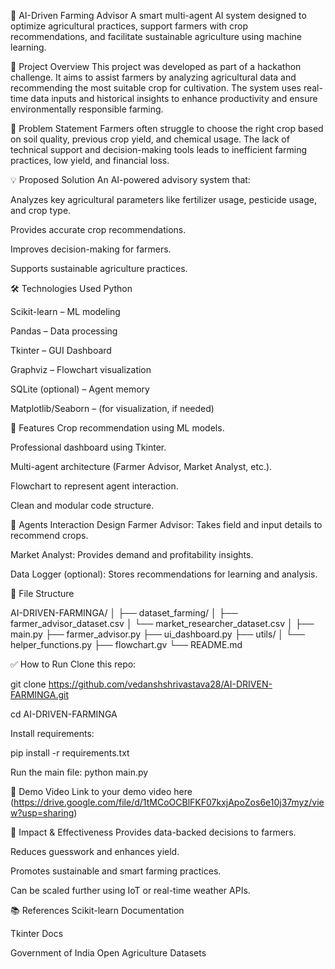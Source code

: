 🌾 AI-Driven Farming Advisor
A smart multi-agent AI system designed to optimize agricultural practices, support farmers with crop recommendations, and facilitate sustainable agriculture using machine learning.

🚀 Project Overview
This project was developed as part of a hackathon challenge. It aims to assist farmers by analyzing agricultural data and recommending the most suitable crop for cultivation. The system uses real-time data inputs and historical insights to enhance productivity and ensure environmentally responsible farming.

🎯 Problem Statement
Farmers often struggle to choose the right crop based on soil quality, previous crop yield, and chemical usage. The lack of technical support and decision-making tools leads to inefficient farming practices, low yield, and financial loss.

💡 Proposed Solution
An AI-powered advisory system that:

Analyzes key agricultural parameters like fertilizer usage, pesticide usage, and crop type.

Provides accurate crop recommendations.

Improves decision-making for farmers.

Supports sustainable agriculture practices.

🛠️ Technologies Used
Python

Scikit-learn – ML modeling

Pandas – Data processing

Tkinter – GUI Dashboard

Graphviz – Flowchart visualization

SQLite (optional) – Agent memory

Matplotlib/Seaborn – (for visualization, if needed)

🔧 Features
Crop recommendation using ML models.

Professional dashboard using Tkinter.

Multi-agent architecture (Farmer Advisor, Market Analyst, etc.).

Flowchart to represent agent interaction.

Clean and modular code structure.

🧠 Agents Interaction Design
Farmer Advisor: Takes field and input details to recommend crops.

Market Analyst: Provides demand and profitability insights.

Data Logger (optional): Stores recommendations for learning and analysis.

📁 File Structure

AI-DRIVEN-FARMINGA/
│
├── dataset_farming/
│   ├── farmer_advisor_dataset.csv
│   └── market_researcher_dataset.csv
│
├── main.py
├── farmer_advisor.py
├── ui_dashboard.py
├── utils/
│   └── helper_functions.py
├── flowchart.gv
└── README.md

✅ How to Run
Clone this repo:


git clone https://github.com/vedanshshrivastava28/AI-DRIVEN-FARMINGA.git

cd AI-DRIVEN-FARMINGA

Install requirements:

pip install -r requirements.txt

Run the main file:
python main.py

🎥 Demo Video
Link to your demo video here (https://drive.google.com/file/d/1tMCoOCBlFKF07kxjApoZos6e10j37myz/view?usp=sharing)

📌 Impact & Effectiveness
Provides data-backed decisions to farmers.

Reduces guesswork and enhances yield.

Promotes sustainable and smart farming practices.

Can be scaled further using IoT or real-time weather APIs.

📚 References
Scikit-learn Documentation

Tkinter Docs

Government of India Open Agriculture Datasets

